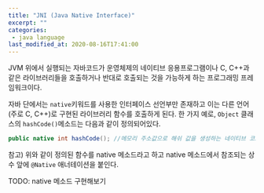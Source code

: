 ```yaml
---
title: "JNI (Java Native Interface)"
excerpt: ""
categories:
 - java language
last_modified_at: 2020-08-16T17:41:00
---
```


JVM 위에서 실행되는 자바코드가 운영체제의 네이티브 응용프로그램이나 C, C++과 같은 라이브러리들을 호출하거나 반대로 호출되는 것을 가능하게 하는 프로그래밍 프레임워크이다.

자바 단에서는 `native`키워드를 사용한 인터페이스 선언부만 존재하고 이는 다른 언어(주로 C, C++)로 구현된 라이브러리 함수를 호출하게 된다. 한 가지 예로, `Object` 클래스의 `hashCode()`메소드는 다음과 같이 정의되어있다.

```java
public native int hashCode(); //메모리 주소값으로 해쉬 값을 생성하는 네이티브 코드를 호출한다.
```

참고) 위와 같이 정의된 함수를 native 메소드라고 하고 native 메소드에서 참조되는 상수 앞에 `@Native` 애너테이션을 붙인다.



TODO: native 메소드 구현해보기